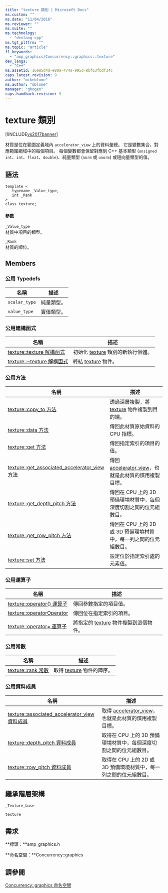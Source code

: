 ```yaml
---
title: "texture 類別 | Microsoft Docs"
ms.custom: ""
ms.date: "11/04/2016"
ms.reviewer: ""
ms.suite: ""
ms.technology: 
  - "devlang-cpp"
ms.tgt_pltfrm: ""
ms.topic: "article"
f1_keywords: 
  - "amp_graphics/Concurrency::graphics::texture"
dev_langs: 
  - "C++"
ms.assetid: 16e85d4d-e80a-474a-995d-8bf63fbdf34c
caps.latest.revision: 9
author: "mikeblome"
ms.author: "mblome"
manager: "ghogen"
caps.handback.revision: 9
---
```

# texture 類別
[!INCLUDE[vs2017banner](../../../assembler/inline/includes/vs2017banner.md)]

材質是位在範圍定義域內 `accelerator_view` 上的資料彙總。  它是變數集合，對應範圍網域中的每個項目。  每個變數都會保留對應到 C\+\+ 基本類型 \(`unsigned int`、`int`、`float`、`double`\)、純量類型 \(`norm` 或 `unorm`\) 或短向量類型的值。  
  
## 語法  
  
```  
template <  
   typename _Value_type,  
   int _Rank  
>  
class texture;  
```  
  
#### 參數  
 `_Value_type`  
 材質中項目的類型。  
  
 `_Rank`  
 材質的順位。  
  
## Members  
  
### 公用 Typedefs  
  
|名稱|描述|  
|--------|--------|  
|`scalar_type`|純量類型。|  
|`value_type`|實值類型。|  
  
### 公用建構函式  
  
|名稱|描述|  
|--------|--------|  
|[texture::texture 解構函式](../Topic/texture::texture%20Constructor.md)|初始化 [texture](../../../parallel/amp/reference/texture-class.md) 類別的新執行個體。|  
|[texture::~texture 解構函式](../Topic/texture::~texture%20Destructor.md)|終結 [texture](../../../parallel/amp/reference/texture-class.md) 物件。|  
  
### 公用方法  
  
|名稱|描述|  
|--------|--------|  
|[texture::copy\_to 方法](../Topic/texture::copy_to%20Method.md)|透過深層複製，將 [texture](../../../parallel/amp/reference/texture-class.md) 物件複製到目的端。|  
|[texture::data 方法](../Topic/texture::data%20Method.md)|傳回此材質原始資料的 CPU 指標。|  
|[texture::get 方法](../Topic/texture::get%20Method.md)|傳回指定索引的項目的值。|  
|[texture::get\_associated\_accelerator\_view 方法](../Topic/texture::get_associated_accelerator_view%20Method.md)|傳回 [accelerator\_view](../../../parallel/amp/reference/accelerator-view-class.md)，也就是此材質的慣用複製目標。|  
|[texture::get\_depth\_pitch 方法](../Topic/texture::get_depth_pitch%20Method.md)|傳回在 CPU 上的 3D 預備環境材質中，每個深度切割之間的位元組數目。|  
|[texture::get\_row\_pitch 方法](../Topic/texture::get_row_pitch%20Method.md)|傳回在 CPU 上的 2D 或 3D 預備環境材質中，每一列之間的位元組數目。|  
|[texture::set 方法](../Topic/texture::set%20Method.md)|設定位於指定索引處的元素值。|  
  
### 公用運算子  
  
|名稱|描述|  
|--------|--------|  
|[texture::operator\(\) 運算子](../Topic/texture::operator\(\)%20Operator.md)|傳回參數指定的項目值。|  
|[texture::operatorOperator](../Topic/texture::operatorOperator.md)|傳回位在指定索引的項目。|  
|[texture::operator\= 運算子](../Topic/texture::operator=%20Operator.md)|將指定的 [texture](../../../parallel/amp/reference/texture-class.md) 物件複製到這個物件。|  
  
### 公用常數  
  
|名稱|描述|  
|--------|--------|  
|[texture::rank 常數](../Topic/texture::rank%20Constant.md)|取得 [texture](../../../parallel/amp/reference/texture-class.md) 物件的陣序。|  
  
### 公用資料成員  
  
|名稱|描述|  
|--------|--------|  
|[texture::associated\_accelerator\_view 資料成員](../Topic/texture::associated_accelerator_view%20Data%20Member.md)|取得 [accelerator\_view](../../../parallel/amp/reference/accelerator-view-class.md)，也就是此材質的慣用複製目標。|  
|[texture::depth\_pitch 資料成員](../Topic/texture::depth_pitch%20Data%20Member.md)|取得在 CPU 上的 3D 預備環境材質中，每個深度切割之間的位元組數目。|  
|[texture::row\_pitch 資料成員](../Topic/texture::row_pitch%20Data%20Member.md)|取得在 CPU 上的 2D 或 3D 預備環境材質中，每一列之間的位元組數目。|  
  
## 繼承階層架構  
 `_Texture_base`  
  
 `texture`  
  
## 需求  
 **標頭：**amp\_graphics.h  
  
 **命名空間：**Concurrency::graphics  
  
## 請參閱  
 [Concurrency::graphics 命名空間](../../../parallel/amp/reference/concurrency-graphics-namespace.md)